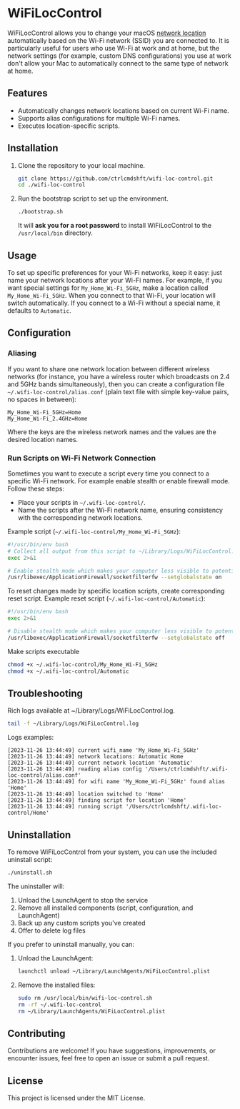 # WiFiLocControl

WiFiLocControl allows you to change your
macOS [network location](https://support.apple.com/en-us/105129) automatically based on the Wi-Fi
network (SSID) you are connected to. It is particularly useful for users who use Wi-Fi at work and
at home, but the network settings (for example, custom DNS configurations) you use at work don't
allow your Mac to automatically connect to the same type of network at home.

## Features

- Automatically changes network locations based on current Wi-Fi name.
- Supports alias configurations for multiple Wi-Fi names.
- Executes location-specific scripts.

## Installation

1. Clone the repository to your local machine.
    ```bash
    git clone https://github.com/ctrlcmdshft/wifi-loc-control.git
    cd ./wifi-loc-control
    ```

2. Run the bootstrap script to set up the environment.
    ```bash
    ./bootstrap.sh    
    ```
   It will **ask you for a root password** to install WiFiLocControl to the `/usr/local/bin`
   directory.

## Usage
To set up specific preferences for your Wi-Fi networks, keep it easy: just name your network locations after
your Wi-Fi names. For example, if you want special settings for `My_Home_Wi-Fi_5GHz`, make a
location called `My_Home_Wi-Fi_5GHz`. When you connect to that Wi-Fi, your location will switch
automatically. If you connect to a Wi-Fi without a special name, it defaults to `Automatic`.

## Configuration

### Aliasing

If you want to share one network location between different wireless networks (for instance, you
have a wireless router which broadcasts on 2.4 and 5GHz bands simultaneously), then you can create a
configuration file `~/.wifi-loc-control/alias.conf` (plain text file with simple key-value pairs, no
spaces in between):

```text
My_Home_Wi-Fi_5GHz=Home
My_Home_Wi-Fi_2.4GHz=Home
```

Where the keys are the wireless network names and the values are the desired location names.

### Run Scripts on Wi-Fi Network Connection

Sometimes you want to execute a script every time you connect to a specific Wi-Fi network. For
example enable stealth or enable firewall mode. Follow these
steps:

- Place your scripts in `~/.wifi-loc-control/`.
- Name the scripts after the Wi-Fi network name, ensuring consistency with the corresponding
  network locations.

Example script (`~/.wifi-loc-control/My_Home_Wi-Fi_5GHz`):

```bash
#!/usr/bin/env bash
# Collect all output from this script to ~/Library/Logs/WiFiLocControl.log
exec 2>&1

# Enable stealth mode which makes your computer less visible to potential attackers
/usr/libexec/ApplicationFirewall/socketfilterfw --setglobalstate on
```

To reset changes made by specific location scripts, create corresponding reset script.
Example reset script (`~/.wifi-loc-control/Automatic`):

```bash
#!/usr/bin/env bash
exec 2>&1

# Disable stealth mode which makes your computer less visible to potential attackers
/usr/libexec/ApplicationFirewall/socketfilterfw --setglobalstate off
```

Make scripts executable

```bash
chmod +x ~/.wifi-loc-control/My_Home_Wi-Fi_5GHz
chmod +x ~/.wifi-loc-control/Automatic
```

## Troubleshooting

Rich logs available at ~/Library/Logs/WiFiLocControl.log.

```bash
tail -f ~/Library/Logs/WiFiLocControl.log
```

Logs examples:

```text
[2023-11-26 13:44:49] current wifi_name 'My_Home_Wi-Fi_5GHz'
[2023-11-26 13:44:49] network locations: Automatic Home
[2023-11-26 13:44:49] current network location 'Automatic'
[2023-11-26 13:44:49] reading alias config '/Users/ctrlcmdshft/.wifi-loc-control/alias.conf'
[2023-11-26 13:44:49] for wifi name 'My_Home_Wi-Fi_5GHz' found alias 'Home'
[2023-11-26 13:44:49] location switched to 'Home'
[2023-11-26 13:44:49] finding script for location 'Home'
[2023-11-26 13:44:49] running script '/Users/ctrlcmdshft/.wifi-loc-control/Home'
```

## Uninstallation

To remove WiFiLocControl from your system, you can use the included uninstall script:

```bash
./uninstall.sh
```

The uninstaller will:
1. Unload the LaunchAgent to stop the service
2. Remove all installed components (script, configuration, and LaunchAgent)
3. Back up any custom scripts you've created
4. Offer to delete log files

If you prefer to uninstall manually, you can:

1. Unload the LaunchAgent:
   ```bash
   launchctl unload ~/Library/LaunchAgents/WiFiLocControl.plist
   ```

2. Remove the installed files:
   ```bash
   sudo rm /usr/local/bin/wifi-loc-control.sh
   rm -rf ~/.wifi-loc-control
   rm ~/Library/LaunchAgents/WiFiLocControl.plist
   ```

## Contributing

Contributions are welcome! If you have suggestions, improvements, or encounter issues, feel free to
open an issue or submit a pull request.

## License

This project is licensed under the MIT License.
